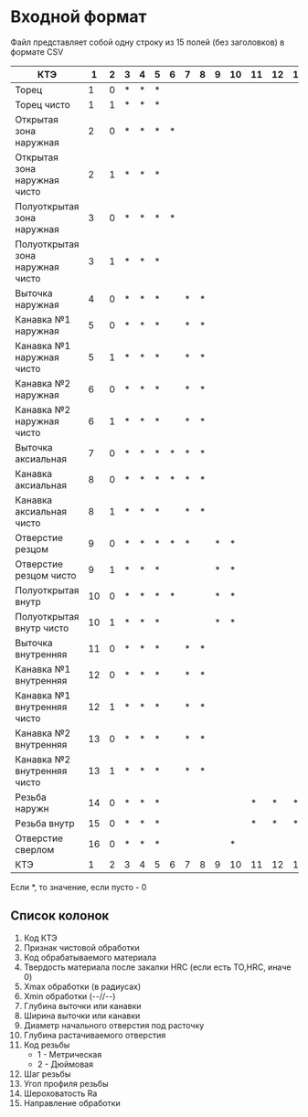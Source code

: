 # Входной формат

Файл представляет собой одну строку
из 15 полей
(без заголовков)
в формате CSV

| КТЭ | 1 | 2 | 3 | 4 | 5 | 6 | 7 | 8 | 9 | 10 | 11 | 12 | 13 | 14 | 15 |
|---|---|---|---|---|---|---|---|---|---|---|---|---|---|---|---|
| Торец                 | 1 | 0 | * | * | * |  |  |  |  |  |  |  |  |  | * |
| Торец чисто      | 1 | 1 | * | * | * |  |  |  |  |  |  |  |  |  | * |
| Открытая зона наружная    | 2 | 0 | * | * | * | * |  |  |  |  |  |  |  |  | * |
| Открытая зона наружная чисто       | 2 | 1 | * | * | * |  |  |  |  |  |  |  |  | * | * |
| Полуоткрытая зона наружная      | 3 | 0 | * | * | * | * |  |  |  |  |  |  |  |  | * |
| Полуоткрытая зона наружная чисто   | 3 | 1 | * | * | * |  |   |   |  |  |  |  |  | * | * |
| Выточка наружная                         | 4 | 0 | * | * | * |  | * | * |  |  |  |  |  |  | * |
| Канавка №1 наружная     | 5 | 0 | * | * | * |  | * | * |  |  |  |  |  |  | * |
| Канавка №1 наружная  чисто  | 5 | 1 | * | * | * |  | * | * |  |  |  |  |  | * | * |
| Канавка №2 наружная        | 6 | 0 | * | * | * |  | * | * |  |  |  |  |  |  | * |
| Канавка №2 наружная  чисто    | 6 | 1 | * | * | * |  | * | * |  |  |  |  |  | * | * |
| Выточка аксиальная        | 7 | 0 | * | * | * | * | * | * |  |  |  |  |  |  | * |
| Канавка аксиальная    | 8 | 0 | * | * | * | * | * | * |  |  |  |  |  |  | * |
| Канавка аксиальная  чисто            | 8 | 1 | * | * | * |  | * | * |  |  |  |  |  | * | * |
| Отверстие резцом           | 9 | 0 | * | * | * | * | * |  | * | * |  |  |  |  | * |
| Отверстие    резцом   чисто   | 9 | 1 | * | * | * |  |  |  | * | * |  |  |  | * | * |
| Полуоткрытая  внутр     | 10 | 0 | * | * | * | * |  |  | * | * |  |  |  |  | * |
| Полуоткрытая  внутр чисто       | 10 | 1 | * | * | * |  |  |  | * | * |  |  |  | * | * |
| Выточка внутренняя     | 11 | 0 | * | * | * |  | * | * |  |  |  |  |  |  | * |
| Канавка №1 внутренняя    | 12 | 0 | * | * | * |  | * | * |  |  |  |  |  |  | * |
| Канавка №1 внутренняя  чисто   | 12 | 1 | * | * | * |  | * | * |  |  |  |  |  | * | * |
| Канавка №2 внутренняя     | 13 | 0 | * | * | * |  | * | * |  |  |  |  |  |  | * |
| Канавка №2 внутренняя  чисто       | 13 | 1 | * | * | * |  | * | * |  |  |  |  |  | * | * |
| Резьба наружн     | 14 | 0 | * | * | * |  |  |  |  |  | * | * | * |  | * |
| Резьба внутр                             | 15 | 0 | * | * | * |  |  |  |  |  | * | * | * |  | * |
| Отверстие сверлом      | 16 | 0 | * | * | * |  |  |  |  | * |  |  |  |  | * |
| КТЭ | 1 | 2 | 3 | 4 | 5 | 6 | 7 | 8 | 9 | 10 | 11 | 12 | 13 | 14 | 15 |

Если *, то значение, если пусто - 0

## Список колонок
1. Код КТЭ
2. Признак чистовой обработки
3. Код обрабатываемого материала
4. Твердость материала после закалки HRC  (если есть ТО,HRC, иначе 0)
5. Xmax обработки (в радиусах)
6. Xmin обработки (--//--)
7. Глубина выточки или канавки
8. Ширина выточки или канавки
9. Диаметр начального отверстия под расточку
10.	Глубина растачиваемого отверстия
11.	Код резьбы
    + 1 - Метрическая
    + 2 - Дюймовая
12.	Шаг  резьбы
13.	Угол профиля резьбы
14.	Шероховатость   Ra
15.	Направление обработки

